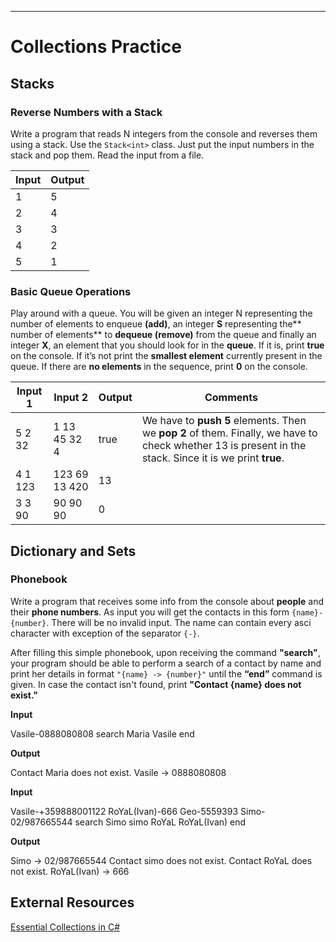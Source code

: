 ---
# Collections Practice

## Stacks

### Reverse Numbers with a Stack
Write a program that reads N integers from the console and reverses them using a stack. Use the `Stack<int>` class. Just put the input numbers in the stack and pop them. Read the input from a file.

| Input| Output |
|------|-----|
|1     |5    |
|2|4|
|3|3|
|4|2|
|5|1|
</details>

### Basic Queue Operations

Play around with a queue. You will be given an integer N representing the number of elements to enqueue **(add)**, an integer **S** representing the** number of elements** to **dequeue (remove)** from the queue and finally an integer **X**, an element that you should look for in the **queue**. If it is, print **true** on the console. If it’s not print the **smallest element** currently present in the queue. If there are **no elements** in the sequence, print **0** on the console.

| Input 1| Input 2| Output | Comments |
|--------|--------|--------|----------|
|5 2 32 |1 13 45 32 4 |true    | We have to **push 5** elements. Then we **pop 2** of them. Finally, we have to check whether 13 is present in the stack. Since it is we print **true**.| 
|4 1 123 |123 69 13 420 | 13||
|3 3 90 |90 90 90 | 0| |


## Dictionary and Sets

### Phonebook

Write a program that receives some info from the console about **people** and their **phone numbers**.
As input you will get the contacts in this form `{name}-{number}`. There will be no invalid input. The name can contain every asci character with exception of the separator `{-}`.

After filling this simple phonebook, upon receiving the command **"search"**, your program should be able to perform a search of a contact by name and print her details in format `"{name} -> {number}"` until the **“end”** command is given. In case the contact isn't found, print **"Contact {name} does not exist."** 

**Input**

Vasile-0888080808
search
Maria
Vasile
end

**Output**

Contact Maria does not exist.
Vasile -> 0888080808


**Input**

Vasile-+359888001122
RoYaL(Ivan)-666
Geo-5559393
Simo-02/987665544
search
Simo
simo
RoYaL
RoYaL(Ivan)
end


**Output**

Simo -> 02/987665544
Contact simo does not exist.
Contact RoYaL does not exist.
RoYaL(Ivan) -> 666

## External Resources
[Essential Collections in C#](https://medium.com/@fairushyn/essential-collections-in-c-4ec7e90598ff)

